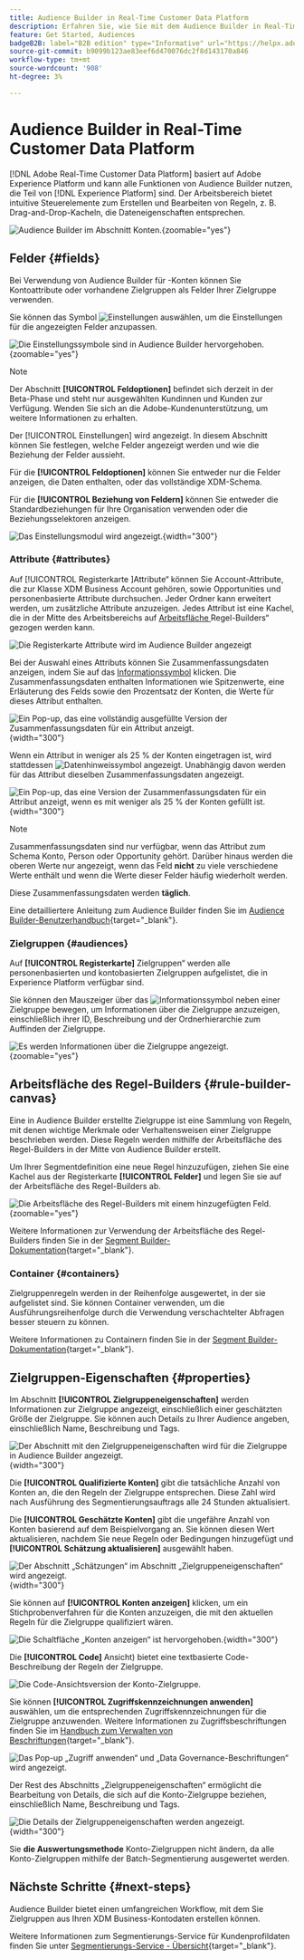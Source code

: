 ```yaml
---
title: Audience Builder in Real-Time Customer Data Platform
description: Erfahren Sie, wie Sie mit dem Audience Builder in Real-Time Customer Data Platform Zielgruppen erstellen.
feature: Get Started, Audiences
badgeB2B: label="B2B edition" type="Informative" url="https://helpx.adobe.com/legal/product-descriptions/real-time-customer-data-platform-b2b-edition-prime-and-ultimate-packages.html newtab=true"
source-git-commit: b9099b123ae83eef6d470076dc2f8d143170a846
workflow-type: tm+mt
source-wordcount: '908'
ht-degree: 3%

---
```



# Audience Builder in Real-Time Customer Data Platform

[!DNL Adobe Real-Time Customer Data Platform] basiert auf Adobe Experience Platform und kann alle Funktionen von Audience Builder nutzen, die Teil von [!DNL Experience Platform] sind. Der Arbeitsbereich bietet intuitive Steuerelemente zum Erstellen und Bearbeiten von Regeln, z. B. Drag-and-Drop-Kacheln, die Dateneigenschaften entsprechen.

![Audience Builder im Abschnitt Konten.](../assets/segmentation/audience-builder/audience-builder.png){zoomable="yes"}

## Felder {#fields}

Bei Verwendung von Audience Builder für -Konten können Sie Kontoattribute oder vorhandene Zielgruppen als Felder Ihrer Zielgruppe verwenden.

Sie können das Symbol ![Einstellungen](../../images/icons/settings.png) auswählen, um die Einstellungen für die angezeigten Felder anzupassen.

![Die Einstellungssymbole sind in Audience Builder hervorgehoben.](../assets/segmentation/audience-builder/select-settings.png){zoomable="yes"}

>[!NOTE]
>
>Der Abschnitt **[!UICONTROL Feldoptionen]** befindet sich derzeit in der Beta-Phase und steht nur ausgewählten Kundinnen und Kunden zur Verfügung. Wenden Sie sich an die Adobe-Kundenunterstützung, um weitere Informationen zu erhalten.

Der [!UICONTROL Einstellungen] wird angezeigt. In diesem Abschnitt können Sie festlegen, welche Felder angezeigt werden und wie die Beziehung der Felder aussieht.

Für die **[!UICONTROL Feldoptionen]** können Sie entweder nur die Felder anzeigen, die Daten enthalten, oder das vollständige XDM-Schema.

Für die **[!UICONTROL Beziehung von Feldern]** können Sie entweder die Standardbeziehungen für Ihre Organisation verwenden oder die Beziehungsselektoren anzeigen.

![Das Einstellungsmodul wird angezeigt.](../assets/segmentation/audience-builder/settings.png){width="300"}

### Attribute {#attributes}

Auf [!UICONTROL  Registerkarte ]Attribute“ können Sie Account-Attribute, die zur Klasse XDM Business Account gehören, sowie Opportunities und personenbasierte Attribute durchsuchen. Jeder Ordner kann erweitert werden, um zusätzliche Attribute anzuzeigen. Jedes Attribut ist eine Kachel, die in der Mitte des Arbeitsbereichs auf [ Arbeitsfläche ](#rule-builder-canvas)Regel-Builders“ gezogen werden kann.

![Die Registerkarte Attribute wird im Audience Builder angezeigt](../assets/segmentation/audience-builder/attributes.png)

Bei der Auswahl eines Attributs können Sie Zusammenfassungsdaten anzeigen, indem Sie auf das [Informationssymbol](../../images/icons/info.png) klicken. Die Zusammenfassungsdaten enthalten Informationen wie Spitzenwerte, eine Erläuterung des Felds sowie den Prozentsatz der Konten, die Werte für dieses Attribut enthalten.

![Ein Pop-up, das eine vollständig ausgefüllte Version der Zusammenfassungsdaten für ein Attribut anzeigt.](../assets/segmentation/audience-builder/full-summary-data.png){width="300"}

Wenn ein Attribut in weniger als 25 % der Konten eingetragen ist, wird stattdessen ![Datenhinweissymbol](../../images/icons/data-notice.png) angezeigt. Unabhängig davon werden für das Attribut dieselben Zusammenfassungsdaten angezeigt.

![Ein Pop-up, das eine Version der Zusammenfassungsdaten für ein Attribut anzeigt, wenn es mit weniger als 25 % der Konten gefüllt ist.](../assets/segmentation/audience-builder/empty-summary-data.png){width="300"}

>[!NOTE]
>
>Zusammenfassungsdaten sind nur verfügbar, wenn das Attribut zum Schema Konto, Person oder Opportunity gehört. Darüber hinaus werden die oberen Werte nur angezeigt, wenn das Feld **nicht** zu viele verschiedene Werte enthält und wenn die Werte dieser Felder häufig wiederholt werden.
>
>Diese Zusammenfassungsdaten werden **täglich**.

Eine detailliertere Anleitung zum Audience Builder finden Sie im [Audience Builder-Benutzerhandbuch](../../segmentation/ui/segment-builder.md){target="_blank"}.

### Zielgruppen {#audiences}

Auf **[!UICONTROL Registerkarte]** Zielgruppen“ werden alle personenbasierten und kontobasierten Zielgruppen aufgelistet, die in Experience Platform verfügbar sind.

Sie können den Mauszeiger über das ![Informationssymbol](../../images/icons/info.png) neben einer Zielgruppe bewegen, um Informationen über die Zielgruppe anzuzeigen, einschließlich ihrer ID, Beschreibung und der Ordnerhierarchie zum Auffinden der Zielgruppe.

![Es werden Informationen über die Zielgruppe angezeigt.](../assets/segmentation/audience-builder/audience-information.png){zoomable="yes"}

## Arbeitsfläche des Regel-Builders {#rule-builder-canvas}

Eine in Audience Builder erstellte Zielgruppe ist eine Sammlung von Regeln, mit denen wichtige Merkmale oder Verhaltensweisen einer Zielgruppe beschrieben werden. Diese Regeln werden mithilfe der Arbeitsfläche des Regel-Builders in der Mitte von Audience Builder erstellt.

Um Ihrer Segmentdefinition eine neue Regel hinzuzufügen, ziehen Sie eine Kachel aus der Registerkarte **[!UICONTROL Felder]** und legen Sie sie auf der Arbeitsfläche des Regel-Builders ab.

![Die Arbeitsfläche des Regel-Builders mit einem hinzugefügten Feld.](../assets/segmentation/audience-builder/added-field.png){zoomable="yes"}

Weitere Informationen zur Verwendung der Arbeitsfläche des Regel-Builders finden Sie in der [Segment Builder-Dokumentation](../../segmentation/ui/segment-builder.md#rule-builder-canvas){target="_blank"}.

### Container {#containers}

Zielgruppenregeln werden in der Reihenfolge ausgewertet, in der sie aufgelistet sind. Sie können Container verwenden, um die Ausführungsreihenfolge durch die Verwendung verschachtelter Abfragen besser steuern zu können.

Weitere Informationen zu Containern finden Sie in der [Segment Builder-Dokumentation](../../segmentation/ui/segment-builder.md#containers){target="_blank"}.

## Zielgruppen-Eigenschaften {#properties}

Im Abschnitt **[!UICONTROL Zielgruppeneigenschaften]** werden Informationen zur Zielgruppe angezeigt, einschließlich einer geschätzten Größe der Zielgruppe. Sie können auch Details zu Ihrer Audience angeben, einschließlich Name, Beschreibung und Tags.

![Der Abschnitt mit den Zielgruppeneigenschaften wird für die Zielgruppe in Audience Builder angezeigt.](../assets/segmentation/audience-builder/audience-properties.png){width="300"}

Die **[!UICONTROL Qualifizierte Konten]** gibt die tatsächliche Anzahl von Konten an, die den Regeln der Zielgruppe entsprechen. Diese Zahl wird nach Ausführung des Segmentierungsauftrags alle 24 Stunden aktualisiert.

Die **[!UICONTROL Geschätzte Konten]** gibt die ungefähre Anzahl von Konten basierend auf dem Beispielvorgang an. Sie können diesen Wert aktualisieren, nachdem Sie neue Regeln oder Bedingungen hinzugefügt und **[!UICONTROL Schätzung aktualisieren]** ausgewählt haben.

![Der Abschnitt „Schätzungen“ im Abschnitt „Zielgruppeneigenschaften“ wird angezeigt.](../assets/segmentation/audience-builder/account-estimates.png){width="300"}

Sie können auf **[!UICONTROL Konten anzeigen]** klicken, um ein Stichprobenverfahren für die Konten anzuzeigen, die mit den aktuellen Regeln für die Zielgruppe qualifiziert wären.

![Die Schaltfläche „Konten anzeigen“ ist hervorgehoben.](../assets/segmentation/audience-builder/view-accounts.png){width="300"}

Die **[!UICONTROL Code]** Ansicht) bietet eine textbasierte Code-Beschreibung der Regeln der Zielgruppe.

![Die Code-Ansichtsversion der Konto-Zielgruppe.](../assets/segmentation/audience-builder/code-view.png)

Sie können **[!UICONTROL Zugriffskennzeichnungen anwenden]** auswählen, um die entsprechenden Zugriffskennzeichnungen für die Zielgruppe anzuwenden. Weitere Informationen zu Zugriffsbeschriftungen finden Sie im [Handbuch zum Verwalten von Beschriftungen](../../access-control/abac/ui/labels.md){target="_blank"}.

![Das Pop-up „Zugriff anwenden“ und „Data Governance-Beschriftungen“ wird angezeigt.](../assets/segmentation/audience-builder/apply-access-labels.png)

Der Rest des Abschnitts „Zielgruppeneigenschaften“ ermöglicht die Bearbeitung von Details, die sich auf die Konto-Zielgruppe beziehen, einschließlich Name, Beschreibung und Tags.

![Die Details der Zielgruppeneigenschaften werden angezeigt.](../assets/segmentation/audience-builder/audience-details.png){width="300"}

Sie **die Auswertungsmethode** Konto-Zielgruppen nicht ändern, da alle Konto-Zielgruppen mithilfe der Batch-Segmentierung ausgewertet werden.

## Nächste Schritte {#next-steps}

Audience Builder bietet einen umfangreichen Workflow, mit dem Sie Zielgruppen aus Ihren XDM Business-Kontodaten erstellen können.

Weitere Informationen zum Segmentierungs-Service für Kundenprofildaten finden Sie unter [Segmentierungs-Service - Übersicht](../../segmentation/home.md){target="_blank"}.
